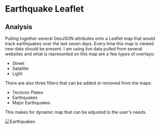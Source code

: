 # Earthquake Leaflet

## Analysis

Pulling together several GeoJSON attributes onto a Leaflet map that would track earthquakes over the last seven days. Every time this map is viewed new data should be present. I am using live data pulled from several websites and what is represented on this map are a few types of overlays:
- Street
- Satalitte
- Light

There are also three filters that can be added or removed from the maps: 

- Tectonic Plates
- Earthquakes
- Major Earthquakes 

This makes for dynamic map that can be adjusted to the user's needs. 

![Earthquakes](https://user-images.githubusercontent.com/107363203/204182575-397526fa-fb8c-4714-960a-ef46e2d90111.png)
